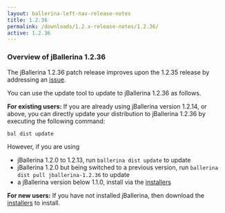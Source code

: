 ```yaml
---
layout: ballerina-left-nav-release-notes
title: 1.2.36
permalink: /downloads/1.2.x-release-notes/1.2.36/
active: 1.2.36
---
```


### Overview of jBallerina 1.2.36

The jBallerina 1.2.36 patch release improves upon the 1.2.35 release by addressing an [issue](https://github.com/ballerina-platform/ballerina-standard-library/issues/4083).

You can use the update tool to update to jBallerina 1.2.36 as follows.

**For existing users:**
If you are already using jBallerina version 1.2.14, or above, you can directly update your distribution to jBallerina 1.2.36 by executing the following command:

```
bal dist update
```

However, if you are using

- jBallerina 1.2.0 to 1.2.13, run `ballerina dist update` to update
- jBallerina 1.2.0 but being switched to a previous version, run `ballerina dist pull jballerina-1.2.36` to update
- a jBallerina version below 1.1.0, install via the [installers](https://ballerina.io/downloads/)

**For new users:**
If you have not installed jBallerina, then download the [installers](https://ballerina.io/downloads/) to install.

<style>.cGitButtonContainer, .cBallerinaTocContainer {display:none;}</style>
